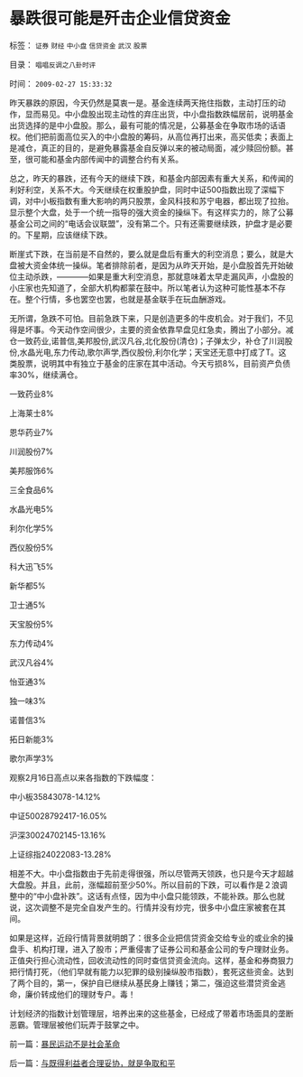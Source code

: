 # 暴跌很可能是歼击企业信贷资金

标签： `证券` `财经` `中小盘` `信贷资金` `武汉` `股票` 

目录： `唱唱反调之八卦时评`

时间： `2009-02-27 15:33:32`

昨天暴跌的原因，今天仍然是莫衷一是。基金连续两天拖住指数，主动打压的动作，显而易见。中小盘股出现主动性的弃庄出货，中小盘指数跌幅居前，说明基金出货选择的是中小盘股。那么，最有可能的情况是，公募基金在争取市场的话语权。他们把前面高位买入的中小盘股的筹码，从高位再打出来，高买低卖；表面上是减仓，真正的目的，是避免暴露基金自反弹以来的被动局面，减少赎回份额。甚至，很可能和基金内部传闻中的调整合约有关系。

总之，昨天的暴跌，还有今天的继续下跌，和基金内部因素有重大关系，和传闻的利好利空，关系不大。今天继续在权重股护盘，同时中证500指数出现了深幅下调，对中小板指数有重大影响的两只股票，金风科技和苏宁电器，都出现了拉抬。显示整个大盘，处于一个统一指导的强大资金的操纵下。有这样实力的，除了公募基金公司之间的“电话会议联盟”，没有第二个。只有还需要继续跌，护盘才是必要的。下星期，应该继续下跌。

断崖式下跌，在当前是不自然的，要么就是盘后有重大的利空消息；要么，就是大盘被大资金体统一操纵。笔者排除前者，是因为从昨天开始，是小盘股首先开始破位主动杀跌，————如果是重大利空消息，那就意味着太早走漏风声，小盘股的小庄家也先知道了，全部大机构都蒙在鼓中。所以笔者认为这种可能性基本不存在。整个行情，多也罢空也罢，也就是基金联手在玩血酬游戏。

无所谓，急跌不可怕。目前急跌下来，只是创造更多的牛皮机会。对于我们，不见得是坏事。今天动作空间很少，主要的资金依靠早盘见红急卖，腾出了小部分。减仓一致药业,诺普信,美邦股份,武汉凡谷,北化股份(清仓)；子弹太少，补仓了川润股份,水晶光电,东力传动,歌尔声学,西仪股份,利尔化学；天宝还无意中打成了T。这类股票，说明其中有独立于基金的庄家在其中活动。今天亏损8%，目前资产负债率30%，继续满仓。

一致药业8%

上海莱士8%

恩华药业7%

川润股份7%

美邦服饰6%

三全食品6%

水晶光电5%

利尔化学5%

西仪股份5%

科大迅飞5%

新华都5%

卫士通5%

天宝股份5%

东力传动4%

武汉凡谷4%

怡亚通3%

独一味3%

诺普信3%

拓日新能3%

歌尔声学3%

观察2月16日高点以来各指数的下跌幅度：

中小板35843078-14.12%

中证50028792417-16.05%

沪深30024702145-13.16%

上证综指24022083-13.28%

相差不大。中小盘指数由于先前走得很强，所以尽管两天领跌，也只是今天才超越大盘股。并且，此前，涨幅超前至少50%。所以目前的下跌，可以看作是２浪调整中的“中小盘补跌”。这话有点怪，因为中小盘只能领跌，不能补跌。那么也就说，这次调整不是完全自发产生的。行情并没有炒完，很多中小盘庄家被套在其间。

如果是这样，近段行情背景就明朗了：很多企业把信贷资金交给专业的或业余的操盘手、机构打理，进入了股市；严重侵害了证券公司和基金公司的专户理财业务。正值央行担心流动性，回收流动性的同时查信贷资金流向。这样，基金和券商狠力把行情打死，（他们早就有能力以犯罪的级别操纵股市指数），套死这些资金。达到了两个目的，第一，保护自已继续从基民身上赚钱；第二，强迫这些潜贷资金逃命，廉价转成他们的理财专户。毒！

计划经济的指数计划管理层，培养出来的这些基金，已经成了带着市场面具的垄断恶霸。管理层被他们玩弄于鼓掌之中。



前一篇：[暴民运动不是社会革命](../../../2009/2/27/暴民运动不是社会革命.md)

后一篇：[与既得利益者合理妥协，就是争取和平](../../../2009/2/28/与既得利益者合理妥协，就是争取和平.md)